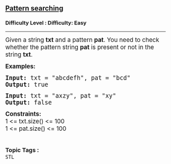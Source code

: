 <h2><a href="https://www.geeksforgeeks.org/problems/pattern-searching5231--150028/1?page=1&status=unsolved&sortBy=accuracy">Pattern searching</a></h2><h3>Difficulty Level : Difficulty: Easy</h3><hr><div class="problems_problem_content__Xm_eO"><p><span style="font-size: 14pt;">Given a string <strong>txt</strong> and a pattern <strong>pat</strong>. You need to check whether the pattern string <strong>pat</strong> is present or not in the string <strong>txt</strong>.</span></p>
<p><span style="font-size: 14pt;"><strong>Examples:</strong></span></p>
<pre><span style="font-size: 14pt;"><strong>Input: </strong>txt = "abcdefh", pat = "bcd"<br><strong>Output: </strong>true</span></pre>
<pre><span style="font-size: 14pt;"><strong>Input: </strong>txt = "axzy", pat = "xy"<strong><br></strong><strong>Output: </strong>false</span></pre>
<p><span style="font-size: 14pt;"><strong>Constraints:</strong></span><br><span style="font-size: 14pt;">1 &lt;= txt.size() &lt;= 100</span><br><span style="font-size: 14pt;">1 &lt;= pat.size()&nbsp;&lt;= 100</span></p>
<div id="highlighter--hover-tools" style="display: none;">
<div id="highlighter--hover-tools--container">
<div class="highlighter--icon highlighter--icon-copy" title="Copy">&nbsp;</div>
<div class="highlighter--icon highlighter--icon-change-color" title="Change Color">&nbsp;</div>
<div class="highlighter--icon highlighter--icon-delete" title="Delete">&nbsp;</div>
</div>
</div></div><br><p><span style=font-size:18px><strong>Topic Tags : </strong><br><code>STL</code>&nbsp;